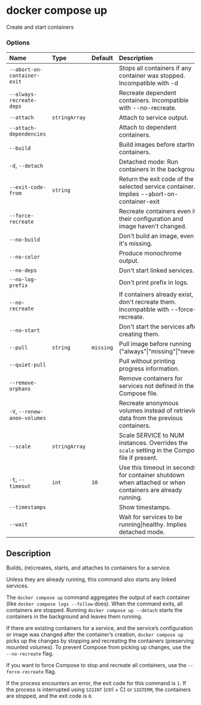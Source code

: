 # docker compose up

<!---MARKER_GEN_START-->
Create and start containers

### Options

| Name                         | Type          | Default   | Description                                                                                              |
|:-----------------------------|:--------------|:----------|:---------------------------------------------------------------------------------------------------------|
| `--abort-on-container-exit`  |               |           | Stops all containers if any container was stopped. Incompatible with -d                                  |
| `--always-recreate-deps`     |               |           | Recreate dependent containers. Incompatible with --no-recreate.                                          |
| `--attach`                   | `stringArray` |           | Attach to service output.                                                                                |
| `--attach-dependencies`      |               |           | Attach to dependent containers.                                                                          |
| `--build`                    |               |           | Build images before starting containers.                                                                 |
| `-d`, `--detach`             |               |           | Detached mode: Run containers in the background                                                          |
| `--exit-code-from`           | `string`      |           | Return the exit code of the selected service container. Implies --abort-on-container-exit                |
| `--force-recreate`           |               |           | Recreate containers even if their configuration and image haven't changed.                               |
| `--no-build`                 |               |           | Don't build an image, even if it's missing.                                                              |
| `--no-color`                 |               |           | Produce monochrome output.                                                                               |
| `--no-deps`                  |               |           | Don't start linked services.                                                                             |
| `--no-log-prefix`            |               |           | Don't print prefix in logs.                                                                              |
| `--no-recreate`              |               |           | If containers already exist, don't recreate them. Incompatible with --force-recreate.                    |
| `--no-start`                 |               |           | Don't start the services after creating them.                                                            |
| `--pull`                     | `string`      | `missing` | Pull image before running ("always"\|"missing"\|"never")                                                 |
| `--quiet-pull`               |               |           | Pull without printing progress information.                                                              |
| `--remove-orphans`           |               |           | Remove containers for services not defined in the Compose file.                                          |
| `-V`, `--renew-anon-volumes` |               |           | Recreate anonymous volumes instead of retrieving data from the previous containers.                      |
| `--scale`                    | `stringArray` |           | Scale SERVICE to NUM instances. Overrides the `scale` setting in the Compose file if present.            |
| `-t`, `--timeout`            | `int`         | `10`      | Use this timeout in seconds for container shutdown when attached or when containers are already running. |
| `--timestamps`               |               |           | Show timestamps.                                                                                         |
| `--wait`                     |               |           | Wait for services to be running\|healthy. Implies detached mode.                                         |


<!---MARKER_GEN_END-->

## Description

Builds, (re)creates, starts, and attaches to containers for a service.

Unless they are already running, this command also starts any linked services.

The `docker compose up` command aggregates the output of each container (like `docker compose logs --follow` does).
When the command exits, all containers are stopped. Running `docker compose up --detach` starts the containers in the
background and leaves them running.

If there are existing containers for a service, and the service’s configuration or image was changed after the
container’s creation, `docker compose up` picks up the changes by stopping and recreating the containers
(preserving mounted volumes). To prevent Compose from picking up changes, use the `--no-recreate` flag.

If you want to force Compose to stop and recreate all containers, use the `--force-recreate` flag.

If the process encounters an error, the exit code for this command is `1`.
If the process is interrupted using `SIGINT` (ctrl + C) or `SIGTERM`, the containers are stopped, and the exit code is `0`.
